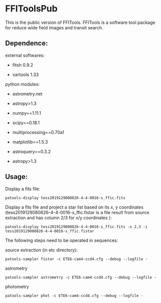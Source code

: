 # FFIToolsPub

This is the public version of FFITools. FFITools is a software tool package for reduce wide field images and transit search. 

## Dependence: 

external softwares:

* fitsh 0.9.2 

* vartools 1.33

python modules:

* astrometry.net

* astropy>1.3

* numpy==1.11.1 

* scipy==0.18.1

* multiprocessing==0.70a1 

* matplotlib==1.5.3

* astroquery==0.3.2

* astropy>1.3

## Usage: 

Display a fits file: 

```
patools-display tess2019129080826-4-4-0016-s_ffic.fits
```

Display a fits file and project a star list based on its x, y coordinates (tess2019129080826-4-4-0016-s_ffic.fistar is a file result from source extraction and has column 2/3 for x/y coordinates ): 

```
patools-display tess2019129080826-4-4-0016-s_ffic.fits -x 2,3 -i tess2019129080826-4-4-0016-s_ffic.fistar
```

The following steps need to be operated in sequences: 

source extraction (in etc directory): 

```
patools-sampler fistar -c ETE6-cam4-ccd4.cfg --debug --logfile -
```

astrometry 

```
patools-sampler astrometry -c ETE6-cam4-ccd4.cfg --debug --logfile - 
```

photometry

```
patools-sampler phot -c ETE6-cam4-ccd4.cfg --debug --logfile -
```

